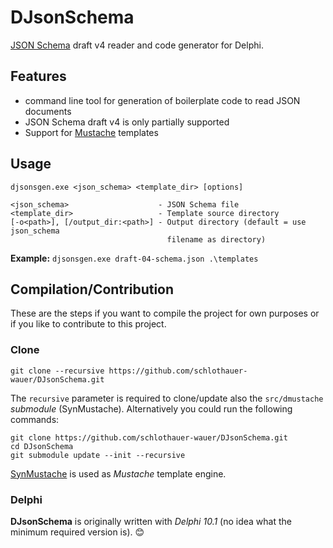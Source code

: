 # DJsonSchema
[JSON Schema](http://json-schema.org/) draft v4 reader and code generator for Delphi.

## Features

- command line tool for generation of boilerplate code to read JSON documents
- JSON Schema draft v4 is only partially supported
- Support for [Mustache](https://mustache.github.io/) templates

## Usage

```
djsonsgen.exe <json_schema> <template_dir> [options]

<json_schema>                    - JSON Schema file
<template_dir>                   - Template source directory
[-o<path>], [/output_dir:<path>] - Output directory (default = use json_schema
                                   filename as directory)
```

**Example:** `djsonsgen.exe draft-04-schema.json .\templates`

## Compilation/Contribution

These are the steps if you want to compile the project for own purposes or if you like to contribute to this project.

### Clone

`git clone --recursive https://github.com/schlothauer-wauer/DJsonSchema.git`

The `recursive` parameter is required to clone/update also the `src/dmustache` *submodule* (SynMustache). Alternatively you could run the following commands:

```
git clone https://github.com/schlothauer-wauer/DJsonSchema.git
cd DJsonSchema
git submodule update --init --recursive
```

[SynMustache](https://github.com/synopse/dmustache) is used as *Mustache* template engine.

### Delphi

**DJsonSchema** is originally written with *Delphi 10.1* (no idea what the minimum required version is). :blush:
